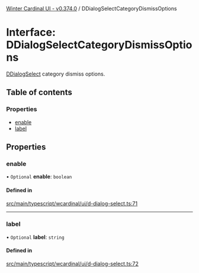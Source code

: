[Winter Cardinal UI - v0.374.0](../index.md) / DDialogSelectCategoryDismissOptions

# Interface: DDialogSelectCategoryDismissOptions

[DDialogSelect](../classes/DDialogSelect.md) category dismiss options.

## Table of contents

### Properties

- [enable](DDialogSelectCategoryDismissOptions.md#enable)
- [label](DDialogSelectCategoryDismissOptions.md#label)

## Properties

### enable

• `Optional` **enable**: `boolean`

#### Defined in

[src/main/typescript/wcardinal/ui/d-dialog-select.ts:71](https://github.com/winter-cardinal/winter-cardinal-ui/blob/v0.310.1/src/main/typescript/wcardinal/ui/d-dialog-select.ts#L71)

___

### label

• `Optional` **label**: `string`

#### Defined in

[src/main/typescript/wcardinal/ui/d-dialog-select.ts:72](https://github.com/winter-cardinal/winter-cardinal-ui/blob/v0.310.1/src/main/typescript/wcardinal/ui/d-dialog-select.ts#L72)
